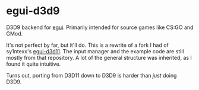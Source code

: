 # egui-d3d9

D3D9 backend for [egui](https://github.com/emilk/egui).
Primarily intended for source games like CS:GO and GMod.

It's not perfect by far, but it'll do. This is a rewrite of a fork I had of sy1ntexx's [egui-d3d11](https://github.com/sy1ntexx/egui-d3d11). The input manager and the example code are still mostly from that repository. A lot of the general structure was inherited, as I found it quite intuitive.

Turns out, porting from D3D11 down to D3D9 is harder than *just* doing D3D9.
